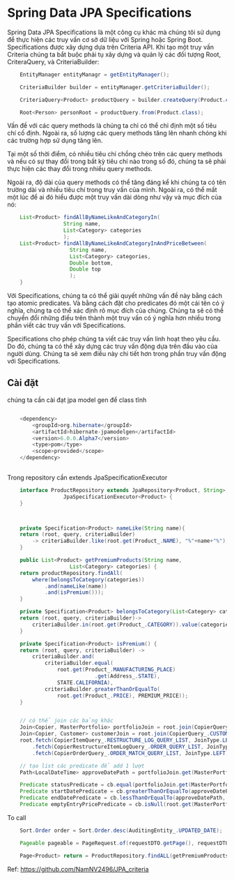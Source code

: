 # Spring Data JPA Specifications


Spring Data JPA Specifications là một công cụ khác mà chúng tôi sử dụng để thực hiện các truy vấn cơ sở dữ liệu với Spring hoặc Spring Boot.
Specifications được xây dựng dựa trên Criteria API.
Khi tạo một truy vấn Criteria chúng ta bắt buộc phải tụ xây dựng và quản lý các đối tượng Root, CriteraQuery, và CriteriaBuilder:

``` java
    EntityManager entityManagr = getEntityManager();

    CriteriaBuilder builder = entityManager.getCriteriaBuilder();

    CriteriaQuery<Product> productQuery = builder.createQuery(Product.class);

    Root<Person> personRoot = productQuery.from(Product.class);
``` 

    
Vấn đề với các query methods là chúng ta chỉ có thể chỉ định một số tiêu chí cố định. Ngoài ra, số lượng các query methods tăng lên nhanh chóng khi các trường hợp sử dụng tăng lên.

Tại một số thời điểm, có nhiều tiêu chí chồng chéo trên các query methods và nếu có sự thay đổi trong bất kỳ tiêu chí nào trong số đó, chúng ta sẽ phải thực hiện các thay đổi trong nhiều query methods.

Ngoài ra, độ dài của query methods có thể tăng đáng kể khi chúng ta có tên trường dài và nhiều tiêu chí trong truy vấn của mình. Ngoài ra, có thể mất một lúc để ai đó hiểu được một truy vấn dài dòng như vậy và mục đích của nó:
``` java
    List<Product> findAllByNameLikeAndCategoryIn(
                  String name,
                  List<Category> categories
                  );
    List<Product> findAllByNameLikeAndCategoryInAndPriceBetween(
                    String name,
                    List<Category> categories,
                    Double bottom,
                    Double top
                    );
    }
```

Với Specifications, chúng ta có thể giải quyết những vấn đề này bằng cách tạo atomic predicates. Và bằng cách đặt cho predicates đó một cái tên có ý nghĩa, chúng ta có thể xác định rõ mục đích của chúng. Chúng ta sẽ có thể chuyển đổi những điều trên thành một truy vấn có ý nghĩa hơn nhiều trong phần viết các truy vấn với Specifications.

Specifications cho phép chúng ta viết các truy vấn linh hoạt theo yêu cầu. Do đó, chúng ta có thể xây dựng các truy vấn động dựa trên đầu vào của người dùng. Chúng ta sẽ xem điều này chi tiết hơn trong phần truy vấn động với Specifications.

## Cài đặt
chúng ta cần cài đạt jpa model gen để class tĩnh
``` java

    <dependency>
        <groupId>org.hibernate</groupId>
        <artifactId>hibernate-jpamodelgen</artifactId>
        <version>6.0.0.Alpha7</version>
        <type>pom</type>
        <scope>provided</scope>
    </dependency>
    
```

Trong repository cần extends JpaSpecificationExecutor
``` java
    interface ProductRepository extends JpaRepository<Product, String>,
                  JpaSpecificationExecutor<Product> {
    }



    private Specification<Product> nameLike(String name){
    return (root, query, criteriaBuilder)
        -> criteriaBuilder.like(root.get(Product_.NAME), "%"+name+"%");
    }

    public List<Product> getPremiumProducts(String name,
                    List<Category> categories) {
    return productRepository.findAll(
        where(belongsToCategory(categories))
            .and(nameLike(name))
            .and(isPremium()));
    }

    private Specification<Product> belongsToCategory(List<Category> categories){
    return (root, query, criteriaBuilder)->
        criteriaBuilder.in(root.get(Product_.CATEGORY)).value(categories);
    }

    private Specification<Product> isPremium() {
    return (root, query, criteriaBuilder) ->
        criteriaBuilder.and(
            criteriaBuilder.equal(
                root.get(Product_.MANUFACTURING_PLACE)
                            .get(Address_.STATE),
                STATE.CALIFORNIA),
            criteriaBuilder.greaterThanOrEqualTo(
                root.get(Product_.PRICE), PREMIUM_PRICE));
    }


    // có thể join các bảng khác
    Join<Copier, MasterPortfolio> portfolioJoin = root.join(CopierQuery_.MASTER_PORTFOLIO);
    Join<Copier, Customer> customerJoin = root.join(CopierQuery_.CUSTOMER);
    root.fetch(CopierItemQuery_.RESTRUCTURE_LOG_QUERY_LIST, JoinType.LEFT)
        .fetch(CopierRestructureItemLogQuery_.ORDER_QUERY_LIST, JoinType.LEFT)
        .fetch(CopierOrderQuery_.ORDER_MATCH_QUERY_LIST, JoinType.LEFT);

    // tạo list các predicate để add 1 lượt
    Path<LocalDateTime> approveDatePath = portfolioJoin.get(MasterPortfolio_.APPROVE_DATE);

    Predicate statusPredicate = cb.equal(portfolioJoin.get(MasterPortfolio_.STATUS), MPStatusCode.ACTIVE.getCode());
    Predicate startDatePredicate = cb.greaterThanOrEqualTo(approveDatePath, startDate);
    Predicate endDatePredicate = cb.lessThanOrEqualTo(approveDatePath, endDate);
    Predicate emptyEntryPricePredicate = cb.isNull(root.get(MasterPortfolioItemQuery_.ENTRY_PRICE));

```

To call
``` java
    Sort.Order order = Sort.Order.desc(AuditingEntity_.UPDATED_DATE);

    Pageable pageable = PageRequest.of(requestDTO.getPage(), requestDTO.getSize(), Sort.by(order));

    Page<Product> return = ProductRepository.findALL(getPremiumProducts, pageable);

```

Ref: https://github.com/NamNV2496/JPA_criteria
















